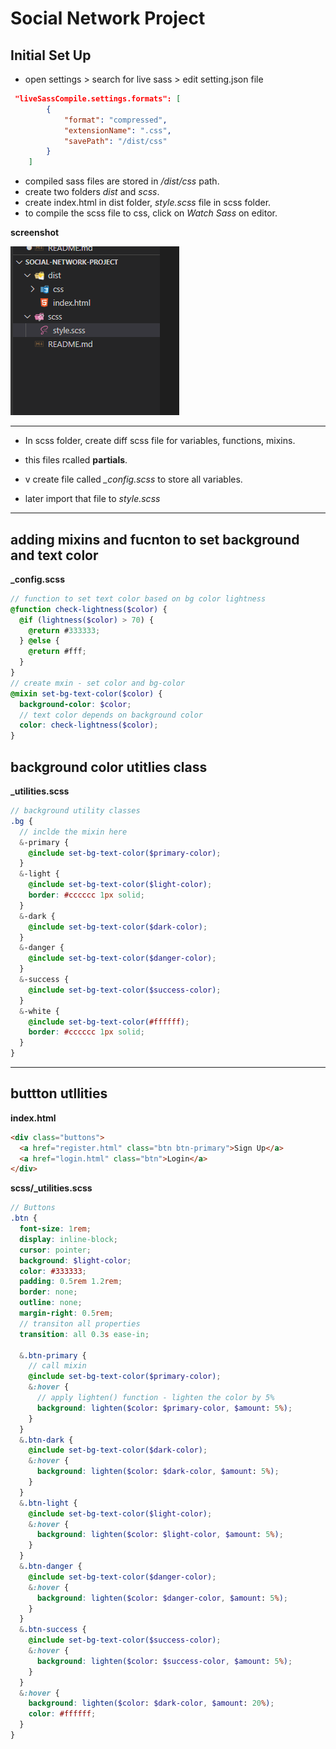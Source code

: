 # Social Network Project

## Initial Set Up

- open settings > search for live sass > edit setting.json file

```json
 "liveSassCompile.settings.formats": [
        {
            "format": "compressed",
            "extensionName": ".css",
            "savePath": "/dist/css"
        }
    ]
```

- compiled sass files are stored in _/dist/css_ path.
- create two folders _dist_ and _scss_.
- create index.html in dist folder, _style.scss_ file in scss folder.
- to compile the scss file to css, click on _Watch Sass_ on editor.

**screenshot**

![image](./screenshots/path.png 'image')

---

- In scss folder, create diff scss file for variables, functions, mixins.

- this files rcalled **partials**.

- v create file called _\_config.scss_ to store all variables.

- later import that file to _style.scss_

---

## adding mixins and fucnton to set background and text color

**\_config.scss**

```scss
// function to set text color based on bg color lightness
@function check-lightness($color) {
  @if (lightness($color) > 70) {
    @return #333333;
  } @else {
    @return #fff;
  }
}
// create mxin - set color and bg-color
@mixin set-bg-text-color($color) {
  background-color: $color;
  // text color depends on background color
  color: check-lightness($color);
}
```

## background color utitlies class

**\_utilities.scss**

```scss
// background utility classes
.bg {
  // inclde the mixin here
  &-primary {
    @include set-bg-text-color($primary-color);
  }
  &-light {
    @include set-bg-text-color($light-color);
    border: #cccccc 1px solid;
  }
  &-dark {
    @include set-bg-text-color($dark-color);
  }
  &-danger {
    @include set-bg-text-color($danger-color);
  }
  &-success {
    @include set-bg-text-color($success-color);
  }
  &-white {
    @include set-bg-text-color(#ffffff);
    border: #cccccc 1px solid;
  }
}
```

---

## buttton utllities

**index.html**

```html
<div class="buttons">
  <a href="register.html" class="btn btn-primary">Sign Up</a>
  <a href="login.html" class="btn">Login</a>
</div>
```

**scss/\_utilities.scss**

```scss
// Buttons
.btn {
  font-size: 1rem;
  display: inline-block;
  cursor: pointer;
  background: $light-color;
  color: #333333;
  padding: 0.5rem 1.2rem;
  border: none;
  outline: none;
  margin-right: 0.5rem;
  // transiton all properties
  transition: all 0.3s ease-in;

  &.btn-primary {
    // call mixin
    @include set-bg-text-color($primary-color);
    &:hover {
      // apply lighten() function - lighten the color by 5%
      background: lighten($color: $primary-color, $amount: 5%);
    }
  }
  &.btn-dark {
    @include set-bg-text-color($dark-color);
    &:hover {
      background: lighten($color: $dark-color, $amount: 5%);
    }
  }
  &.btn-light {
    @include set-bg-text-color($light-color);
    &:hover {
      background: lighten($color: $light-color, $amount: 5%);
    }
  }
  &.btn-danger {
    @include set-bg-text-color($danger-color);
    &:hover {
      background: lighten($color: $danger-color, $amount: 5%);
    }
  }
  &.btn-success {
    @include set-bg-text-color($success-color);
    &:hover {
      background: lighten($color: $success-color, $amount: 5%);
    }
  }
  &:hover {
    background: lighten($color: $dark-color, $amount: 20%);
    color: #ffffff;
  }
}
```
